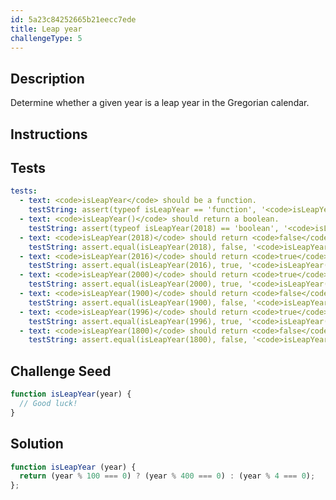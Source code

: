 ```yaml
---
id: 5a23c84252665b21eecc7ede
title: Leap year
challengeType: 5
---
```


## Description
<section id='description'>

Determine whether a given year is a leap year in the Gregorian calendar.
</section>

## Instructions
<section id='instructions'>

</section>

## Tests
<section id='tests'>

``` yml
tests:
  - text: <code>isLeapYear</code> should be a function.
    testString: assert(typeof isLeapYear == 'function', '<code>isLeapYear</code> should be a function.');
  - text: <code>isLeapYear()</code> should return a boolean.
    testString: assert(typeof isLeapYear(2018) == 'boolean', '<code>isLeapYear()</code> should return a boolean.');
  - text: <code>isLeapYear(2018)</code> should return <code>false</code>.
    testString: assert.equal(isLeapYear(2018), false, '<code>isLeapYear(2018)</code> should return <code>false</code>.');
  - text: <code>isLeapYear(2016)</code> should return <code>true</code>.
    testString: assert.equal(isLeapYear(2016), true, '<code>isLeapYear(2016)</code> should return <code>true</code>.');
  - text: <code>isLeapYear(2000)</code> should return <code>true</code>.
    testString: assert.equal(isLeapYear(2000), true, '<code>isLeapYear(2000)</code> should return <code>true</code>.');
  - text: <code>isLeapYear(1900)</code> should return <code>false</code>.
    testString: assert.equal(isLeapYear(1900), false, '<code>isLeapYear(1900)</code> should return <code>false</code>.');
  - text: <code>isLeapYear(1996)</code> should return <code>true</code>.
    testString: assert.equal(isLeapYear(1996), true, '<code>isLeapYear(1996)</code> should return <code>true</code>.');
  - text: <code>isLeapYear(1800)</code> should return <code>false</code>.
    testString: assert.equal(isLeapYear(1800), false, '<code>isLeapYear(1800)</code> should return <code>false</code>.');
```

</section>

## Challenge Seed
<section id='challengeSeed'>

<div id='js-seed'>

```js
function isLeapYear(year) {
  // Good luck!
}
```

</div>
</section>

## Solution
<section id='solution'>

```js
function isLeapYear (year) {
  return (year % 100 === 0) ? (year % 400 === 0) : (year % 4 === 0);
};
```

</section>
